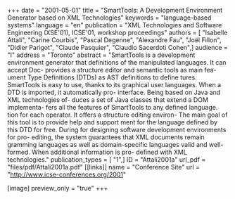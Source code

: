 +++
date = "2001-05-01"
title = "SmartTools: A Development Environment Generator based on XML Technologies"
keywords = "language-based systems"
language = "en"
publication = "XML Technologies and Software Engineering (XSE'01), ICSE'01, workshop proceedings"
authors = [ "Isabelle Attali", "Carine Courbis", "Pascal Degenne", "Alexandre Fau", "Joël Fillon", "Didier Parigot", "Claude Pasquier", "Claudio Sacerdoti Cohen",]
audience = "I"
address = "Toronto"
abstract = "SmartTools is a development environment generator that definitions of the manipulated languages. It can accept Doc- provides a structure editor and semantic tools as main fea- ument Type Definitions (DTDs) as AST definitions to define tures. SmartTools is easy to use, thanks to its graphical user languages. When a DTD is imported, it automatically pro- interface. Being based on Java and XML technologies of- duces a set of Java classes that extend a DOM implementa- fers all the features of SmartTools to any defined language. tion for each operator. It offers a structure editing environ- The main goal of this tool is to provide help and support ment for the language defined by this DTD for free. During for designing software development environments for pro- editing, the system guarantees that XML documents remain gramming languages as well as domain-specific languages valid and well-formed. When additional information is pro- defined with XML technologies."
publication_types = [ "1",]
ID = "Attali2001a"
url_pdf = "files/pdf/Attali2001a.pdf"
[[links]]
name = "Conference Site"
url = "http://www.icse-conferences.org/2001"

[image]
preview_only = "true"
+++
